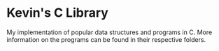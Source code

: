 # Kevin's C Library
My implementation of popular data structures and programs in C. More information on the programs can be found in their respective folders.
